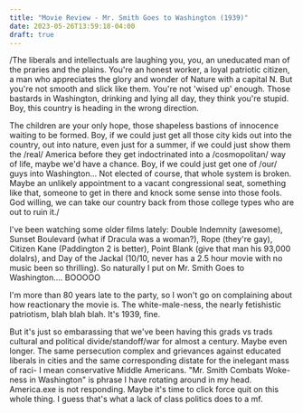 ```yaml
---
title: "Movie Review - Mr. Smith Goes to Washington (1939)"
date: 2023-05-26T13:59:18-04:00
draft: true
---
```



/The liberals and intellectuals are laughing you, you, an uneducated man of the praries and the plains. You're an honest worker, a loyal patriotic citizen, a man who appreciates the glory and wonder of Nature with a capital N. But you're not smooth and slick like them. You're not 'wised up' enough. Those bastards in Washington, drinking and lying all day, they think you're stupid. Boy, this country is heading in the wrong direction. 

The children are your only hope, those shapeless bastions of innocence waiting to be formed. Boy, if we could just get all those city kids out into the country, out into nature, even just for a summer, if we could just show them the /real/ America before they get indoctrinated into a /cosmopolitan/ way of life, maybe we'd have a chance. Boy, if we could just get one of /our/ guys into Washington... Not elected of course, that whole system is broken. Maybe an unlikely appointment to a vacant congressional seat, something like that, someone to get in there and knock some sense into those fools. God willing, we can take our country back from those college types who are out to ruin it./

I've been watching some older films lately: Double Indemnity (awesome), Sunset Boulevard (what if Dracula was a woman?), Rope (they're gay), Citizen Kane (Paddington 2 is better), Point Blank (give that man his 93,000 dolalrs), and Day of the Jackal (10/10, never has a 2.5 hour movie with no music been so thrilling). So naturally I put on Mr. Smith Goes to Washington.... BOOOOO

I'm more than 80 years late to the party, so I won't go on complaining about how reactionary the movie is. The white-male-ness, the nearly fetishistic patriotism, blah blah blah. It's 1939, fine. 

But it's just so embarassing that we've been having this grads vs trads cultural and political divide/standoff/war for almost a century. Maybe even longer. The same persecution complex and grievances against educated liberals in cities and the same corresponding distate for the inelegant mass of raci- I mean conservative Middle Americans. "Mr. Smith Combats Woke-ness in Washington" is phrase I have rotating around in my head. America.exe is not responding. Maybe it's time to click force quit on this whole thing. I guess that's what a lack of class politics does to a mf. 

